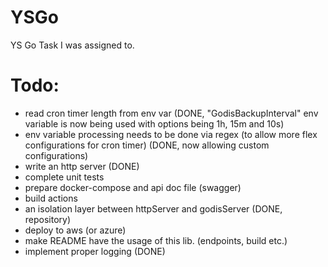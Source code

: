# YSGo
YS Go Task I was assigned to.

# Todo:

* read cron timer length from env var (DONE, "GodisBackupInterval" env variable is now being used with options being 1h, 15m and 10s)
* env variable processing needs to be done via regex (to allow more flex configurations for cron timer) (DONE, now allowing custom configurations)
* write an http server (DONE)
* complete unit tests
* prepare docker-compose and api doc file (swagger)
* build actions
* an isolation layer between httpServer and godisServer (DONE, repository)
* deploy to aws (or azure)
* make README have the usage of this lib. (endpoints, build etc.)
* implement proper logging (DONE)
